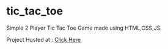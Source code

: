 # tic_tac_toe

Simple 2 Player Tic Tac Toe Game made using HTML,CSS,JS.

Project Hosted at : <a href = "https://garg-sarthak.github.io/tic_tac_toe/"><u>Click Here</u></a>
